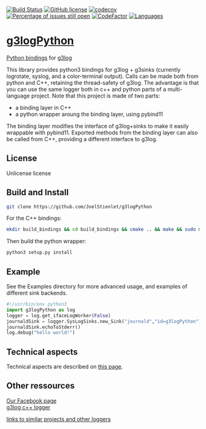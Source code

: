 [![Build Status](https://travis-ci.org/JoelStienlet/g3logPython.svg?branch=master)](https://travis-ci.org/JoelStienlet/g3logPython)
[![GitHub license](https://img.shields.io/badge/license-Unlicense-brightgreen)](https://github.com/JoelStienlet/g3logPython/blob/master/LICENSE)
[![codecov](https://codecov.io/gh/JoelStienlet/g3logPython/branch/master/graph/badge.svg)](https://codecov.io/gh/JoelStienlet/g3logPython)
[![Percentage of issues still open](http://isitmaintained.com/badge/open/JoelStienlet/g3logPython.svg)](http://isitmaintained.com/project/JoelStienlet/g3logPython "Percentage of issues still open")
[![CodeFactor](https://www.codefactor.io/repository/github/joelstienlet/g3logpython/badge/master)](https://www.codefactor.io/repository/github/joelstienlet/g3logpython/overview/master)
[![Languages](https://img.shields.io/badge/languages-Python3/C++-blue)](https://img.shields.io)

# [g3logPython](https://github.com/JoelStienlet/g3logPython)
[Python bindings](https://github.com/JoelStienlet/g3logPython) for [g3log](https://github.com/KjellKod/g3log.git)

This library provides python3 bindings for g3log + g3sinks (currently logrotate, syslog, and a color-terminal output).
Calls can be made both from python and C++, retaining the thread-safety of g3log.
The advantage is that you can use the same logger both in c++ and python parts of a multi-language project.
Note that this project is made of two parts:
- a binding layer in C++
- a python wrapper aroung the binding layer, using pybind11

The binding layer modifies the interface of g3log+sinks to make it easily wrappable with pybind11. Exported methods from the binding layer can also be called from C++, providing a different interface to g3log.
 
## License
Unlicense license

## Build and Install

```bash
git clone https://github.com/JoelStienlet/g3logPython
```

For the C++ bindings:

```bash
mkdir build_bindings && cd build_bindings && cmake .. && make && sudo make install
```
Then build the python wrapper:

```bash
python3 setup.py install
```

## Example
See the Examples directory for more advanced usage, and examples of different sink backends.

```python
#!/usr/bin/env python3
import g3logPython as log
logger = log.get_ifaceLogWorker(False)
journaldSink = logger.SysLogSinks.new_Sink("journald","id=g3logPython")
journaldSink.echoToStderr()
log.debug("hello world!")
```
## Technical aspects

Technical aspects are described on [this page](https://github.com/JoelStienlet/g3logPython/blob/master/doc/technical.md).

## Other ressources
[Our Facebook page](https://www.facebook.com/G3logpython-102070851426280/)<br/>
[g3log c++ logger](https://github.com/KjellKod/g3log.git)<br/>

[links to similar projects and other loggers](https://github.com/JoelStienlet/g3logPython/blob/master/doc/links.md)

